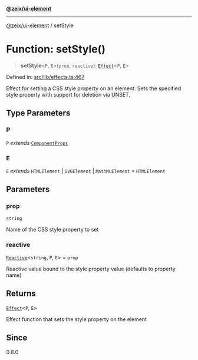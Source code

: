 [**@zeix/ui-element**](../README.md)

***

[@zeix/ui-element](../globals.md) / setStyle

# Function: setStyle()

> **setStyle**\<`P`, `E`\>(`prop`, `reactive`): [`Effect`](../type-aliases/Effect.md)\<`P`, `E`\>

Defined in: [src/lib/effects.ts:467](https://github.com/zeixcom/ui-element/blob/bee447e049cdd5cefc5eb0bcaa9adbe956d6b5a4/src/lib/effects.ts#L467)

Effect for setting a CSS style property on an element.
Sets the specified style property with support for deletion via UNSET.

## Type Parameters

### P

`P` *extends* [`ComponentProps`](../type-aliases/ComponentProps.md)

### E

`E` *extends* `HTMLElement` \| `SVGElement` \| `MathMLElement` = `HTMLElement`

## Parameters

### prop

`string`

Name of the CSS style property to set

### reactive

[`Reactive`](../type-aliases/Reactive.md)\<`string`, `P`, `E`\> = `prop`

Reactive value bound to the style property value (defaults to property name)

## Returns

[`Effect`](../type-aliases/Effect.md)\<`P`, `E`\>

Effect function that sets the style property on the element

## Since

0.8.0
